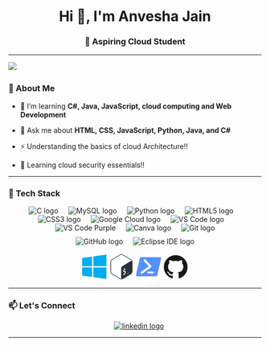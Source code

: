 <h1 align="center">Hi 👋, I'm Anvesha Jain</h1>
<h3 align="center">🚀 Aspiring Cloud Student</h3>

---
<div align="left">

  <img src="https://media.giphy.com/media/SWoSkN6DxTszqIKEqv/giphy.gif" width="200" />
</div>

### 🌟 About Me

- 🌱 I’m learning **C#, Java, JavaScript, cloud computing and Web Development**  

- 💬 Ask me about **HTML, CSS, JavaScript, Python, Java, and C#**
    
- ⚡ Understanding the basics of cloud Architecture!!

- 🚀 Learning cloud security essentials!! 

---

### 🚀 Tech Stack

<!-- Programming Languages & Tools Badges -->
<div align="center">

  <!-- Top Row Icons -->
  <img src="https://skillicons.dev/icons?i=c" height="49" alt="C logo" />
  <img width="12" />
  <img src="https://cdn.jsdelivr.net/gh/devicons/devicon/icons/mysql/mysql-original.svg" height="49" alt="MySQL logo" />
  <img width="12" />
  <img src="https://cdn.jsdelivr.net/gh/devicons/devicon/icons/python/python-original.svg" height="49" alt="Python logo" />
  <img width="12" />
  <img src="https://skillicons.dev/icons?i=html" height="49" alt="HTML5 logo" />
  <img width="12" />
  <img src="https://cdn.jsdelivr.net/gh/devicons/devicon/icons/css3/css3-original.svg" height="49" alt="CSS3 logo" />
  <img width="12" />
  <img src="https://skillicons.dev/icons?i=gcp" height="49" alt="Google Cloud logo" />
  <img width="12" />
  <img src="https://skillicons.dev/icons?i=vscode" height="49" alt="VS Code logo" />
  <img width="12" />
  <img src="https://img.icons8.com/color/48/visual-studio.png" height="50" alt="VS Code Purple" />
  <img width="12" />
  <img src="https://cdn.jsdelivr.net/gh/devicons/devicon/icons/canva/canva-original.svg" height="49" alt="Canva logo" />
  <img width="12" />
  <img src="https://cdn.jsdelivr.net/gh/devicons/devicon/icons/git/git-original.svg" height="49" alt="Git logo" />

</div>

<!-- Second Row Icons -->
<div align="center" style="margin-top: 10px;">
  <img src="https://skillicons.dev/icons?i=github" height="40" alt="GitHub logo" />
  <img width="12" />
  <img src="https://skillicons.dev/icons?i=eclipse" height="40" alt="Eclipse IDE logo" />
</div>

<br />

<!-- Shields Badges -->
<div align="center">
  <img src="https://raw.githubusercontent.com/devicons/devicon/master/icons/windows8/windows8-original.svg" height="50" alt="Windows Terminal" />
  <img src="https://raw.githubusercontent.com/devicons/devicon/master/icons/bash/bash-original.svg" height="50" alt="Bash" />
  <img src="https://raw.githubusercontent.com/devicons/devicon/master/icons/powershell/powershell-original.svg" height="50" alt="PowerShell" />
  <img src="https://raw.githubusercontent.com/devicons/devicon/master/icons/github/github-original.svg" height="50" alt="GitHub Actions" />
</div>


---

### 📫 Let's Connect

<p align="center">
  <img width="12" /> 
  <a href="https://www.linkedin.com/in/anvesha-jain-975760356">
  <img src="https://skillicons.dev/icons?i=linkedin" height="49" alt="linkedin logo" ></a>
 

---
